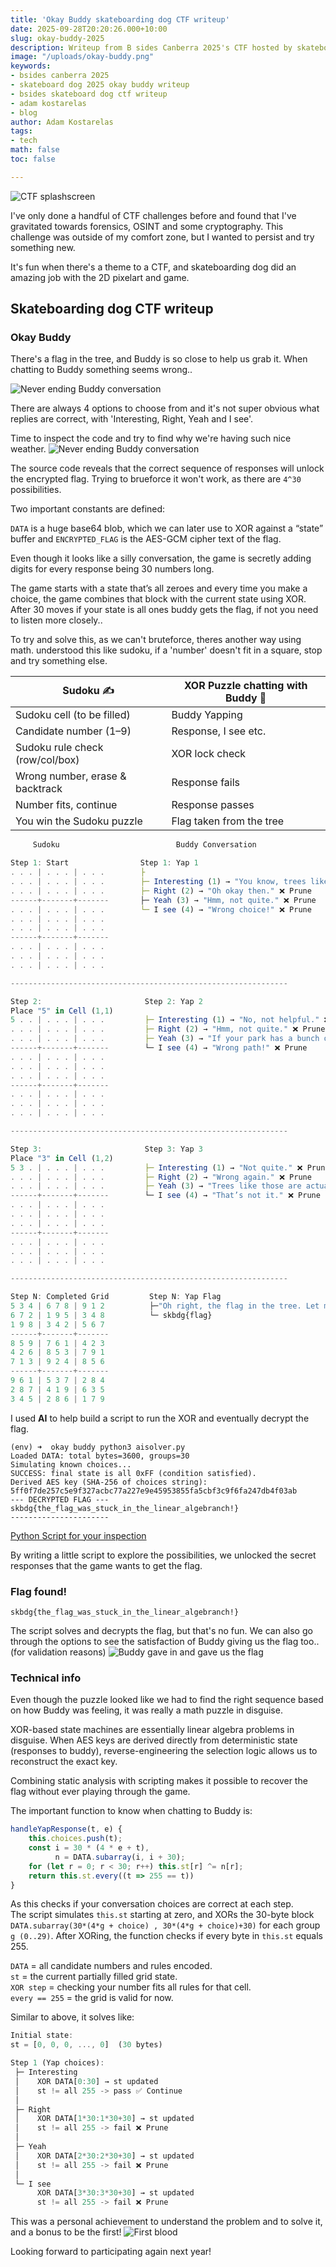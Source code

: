 ```yaml
---
title: 'Okay Buddy skateboarding dog CTF writeup'
date: 2025-09-28T20:20:26.000+10:00
slug: okay-buddy-2025
description: Writeup from B sides Canberra 2025's CTF hosted by skateboarding dog for 'okay buddy'
image: "/uploads/okay-buddy.png"
keywords:
- bsides canberra 2025
- skateboard dog 2025 okay buddy writeup
- bsides skateboard dog ctf writeup
- adam kostarelas
- blog
author: Adam Kostarelas
tags:
- tech
math: false
toc: false

---
```





![CTF splashscreen](/uploads/bsidesc2025/ctfsplash.png) 

I've only done a handful of CTF challenges before and found that I've gravitated towards forensics, OSINT and some cryptography.
This challenge was outside of my comfort zone, but I wanted to persist and try something new.

It's fun when there's a theme to a CTF, and skateboarding dog did an amazing job with the 2D pixelart and game.

## Skateboarding dog CTF writeup

### Okay Buddy

There's a flag in the tree, and Buddy is so close to help us grab it.
When chatting to Buddy something seems wrong..

![Never ending Buddy conversation](/uploads/bsidesc2025/buddy.gif) 

There are always 4 options to choose from and it's not super obvious what replies are correct, with 'Interesting, Right, Yeah and I see'.

Time to inspect the code and try to find why we're having such nice weather.
![Never ending Buddy conversation](/uploads/bsidesc2025/inspection.png) 

The source code reveals that the correct sequence of responses will unlock the encrypted flag.
Trying to brueforce it won't work, as there are `4^30` possibilities.

Two important constants are defined:

`DATA` is a huge base64 blob, which we can later use to XOR against a “state” buffer and 
`ENCRYPTED_FLAG` is the AES-GCM cipher text of the flag.


Even though it looks like a silly conversation, the game is secretly adding digits for every response being 30 numbers long.

The game starts with a state that’s all zeroes and every time you make a choice, the game combines that block with the current state using XOR. After 30 moves if your state is all ones buddy gets the flag, if not you need to listen more closely..

To try and solve this, as we can't bruteforce, theres another way using math. understood this like sudoku, if a 'number' doesn't fit in a square, stop and try something else.


| Sudoku  ✍️              | XOR Puzzle chatting with Buddy 🐶   |
| --------------------------------- | ------------------- |
| Sudoku cell (to be filled)        | Buddy Yapping        |
| Candidate number (1–9)     | Response, I see etc.   |
| Sudoku rule check (row/col/box)   | XOR lock check      |
| Wrong number, erase & backtrack | Response fails        |
| Number fits, continue           |Response passes       |
| You win the Sudoku puzzle      | Flag taken from the tree |


``` javascript
     Sudoku                          Buddy Conversation 

Step 1: Start                Step 1: Yap 1
. . . | . . . | . . .        ├
. . . | . . . | . . .        ├─ Interesting (1) → "You know, trees like that one..." ✅ Continue
. . . | . . . | . . .        ├─ Right (2) → "Oh okay then." ❌ Prune
------+-------+-------       ├─ Yeah (3) → "Hmm, not quite." ❌ Prune
. . . | . . . | . . .        └─ I see (4) → "Wrong choice!" ❌ Prune
. . . | . . . | . . .
. . . | . . . | . . .
------+-------+-------
. . . | . . . | . . .
. . . | . . . | . . .
. . . | . . . | . . .

--------------------------------------------------------------

Step 2:                       Step 2: Yap 2
Place "5" in Cell (1,1)
5 . . | . . . | . . .         ├─ Interesting (1) → "No, not helpful." ❌ Prune
. . . | . . . | . . .         ├─ Right (2) → "Hmm, not quite." ❌ Prune
. . . | . . . | . . . 		  ├─ Yeah (3) → "If your park has a bunch of lollipop trees..." ✅ Continue
------+-------+-------        └─ I see (4) → "Wrong path!" ❌ Prune
. . . | . . . | . . .                   
. . . | . . . | . . .
. . . | . . . | . . .
------+-------+-------
. . . | . . . | . . .
. . . | . . . | . . .
. . . | . . . | . . .

--------------------------------------------------------------

Step 3:         			  Step 3: Yap 3
Place "3" in Cell (1,2)
5 3 . | . . . | . . .         ├─ Interesting (1) → "Not quite." ❌ Prune
. . . | . . . | . . .         ├─ Right (2) → "Wrong again." ❌ Prune
. . . | . . . | . . .         ├─ Yeah (3) → "Trees like those are actually doing more harm..." ✅ Continue
------+-------+-------        └─ I see (4) → "That’s not it." ❌ Prune
. . . | . . . | . . .         
. . . | . . . | . . .
. . . | . . . | . . .
------+-------+-------
. . . | . . . | . . .
. . . | . . . | . . .
. . . | . . . | . . .

--------------------------------------------------------------

Step N: Completed Grid         Step N: Yap Flag
5 3 4 | 6 7 8 | 9 1 2          ├─"Oh right, the flag in the tree. Let me grab that for you..." ✅
6 7 2 | 1 9 5 | 3 4 8		   └─ skbdg{flag}
1 9 8 | 3 4 2 | 5 6 7
------+-------+-------
8 5 9 | 7 6 1 | 4 2 3
4 2 6 | 8 5 3 | 7 9 1
7 1 3 | 9 2 4 | 8 5 6
------+-------+-------
9 6 1 | 5 3 7 | 2 8 4
2 8 7 | 4 1 9 | 6 3 5
3 4 5 | 2 8 6 | 1 7 9


```

I used **AI** to help build a script to run the XOR and eventually decrypt the flag. 

```
(env) ➜  okay buddy python3 aisolver.py
Loaded DATA: total bytes=3600, groups=30
Simulating known choices...
SUCCESS: final state is all 0xFF (condition satisfied).
Derived AES key (SHA-256 of choices string): 5ff0f7de257c5e9f327acbc77a227e9e45953855fa5cbf3c9f6fa247db4f03ab
--- DECRYPTED FLAG ---
skbdg{the_flag_was_stuck_in_the_linear_algebranch!}
----------------------
```

[Python Script for your inspection](https://github.com/adamxweb/adamxweb.github.io/uploads/bsidesc2025/okay%20buddy/aisolver.py "AI generated script on Github") 

By writing a little script to explore the possibilities, we unlocked the secret responses that the game wants to get the flag.

### Flag found!

`skbdg{the_flag_was_stuck_in_the_linear_algebranch!}`

The script solves and decrypts the flag, but that's no fun. We can also go through the options to see the satisfaction of Buddy giving us the flag too.. (for validation reasons)
![Buddy gave in and gave us the flag](/uploads/bsidesc2025/flag.png) 


### Technical info

Even though the puzzle looked like we had to find the right sequence based on how Buddy was feeling, it was really a math puzzle in disguise.

XOR-based state machines are essentially linear algebra problems in disguise. When AES keys are derived directly from deterministic state (responses to buddy), reverse-engineering the selection logic allows us to reconstruct the exact key.

Combining static analysis with scripting makes it possible to recover the flag without ever playing through the game.

The important function to know when chatting to Buddy is:
``` javascript
handleYapResponse(t, e) {
	this.choices.push(t);
	const i = 30 * (4 * e + t),
		  n = DATA.subarray(i, i + 30);
	for (let r = 0; r < 30; r++) this.st[r] ^= n[r];
	return this.st.every((t => 255 == t))
}

```

As this checks if your conversation choices are correct at each step.\
The script simulates `this.st` starting at zero, and XORs the 30-byte block `DATA.subarray(30*(4*g + choice) , 30*(4*g + choice)+30)` for each group `g (0..29)`.
After XORing, the function checks if every byte in `this.st` equals 255.

`DATA` = all candidate numbers and rules encoded.\
`st` = the current partially filled grid state.\
`XOR step` = checking your number fits all rules for that cell.\
`every == 255` = the grid is valid for now.

Similar to above, it solves like:
``` javascript
Initial state:
st = [0, 0, 0, ..., 0]  (30 bytes)

Step 1 (Yap choices):
 ├─ Interesting
 │    XOR DATA[0:30] → st updated
 │    st != all 255 -> pass ✅ Continue
 │
 ├─ Right
 │    XOR DATA[1*30:1*30+30] → st updated
 │    st != all 255 -> fail ❌ Prune
 │
 ├─ Yeah
 │    XOR DATA[2*30:2*30+30] → st updated
 │    st != all 255 -> fail ❌ Prune
 │
 └─ I see
	  XOR DATA[3*30:3*30+30] → st updated
	  st != all 255 -> fail ❌ Prune
```

This was a personal achievement to understand the problem and to solve it, and a bonus to be the first!
![First blood](/uploads/bsidesc2025/firstblood.png) 

Looking forward to participating again next year!
